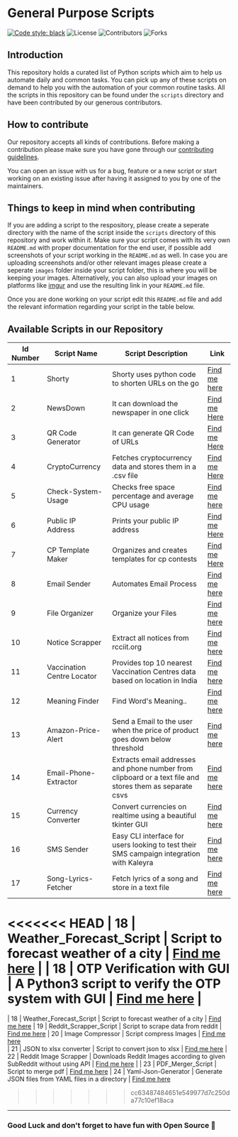 # General Purpose Scripts

[![Code style: black](https://img.shields.io/badge/code%20style-black-000000.svg?style=plasitc)](https://github.com/psf/black)
![License](https://img.shields.io/github/license/GDSC-RCCIIT/General-Purpose-Scripts?color=blue&style=plasitc)
![Contributors](https://img.shields.io/github/contributors/GDSC-RCCIIT/General-Purpose-Scripts?color=darkgreen&style=plasitc)
![Forks](https://img.shields.io/github/forks/GDSC-RCCIIT/General-Purpose-Scripts?color=purple&style=plasitc)

## Introduction

This repository holds a curated list of Python scripts which aim to help us automate daily and common tasks. You can pick up any of these scripts on demand to help you with the automation of your common routine tasks. All the scripts in this repository can be found under the `scripts` directory and have been contributed by our generous contributors.

## How to contribute

Our repository accepts all kinds of contributions. Before making a contribution please make sure you have gone through our [contributing guidelines](https://github.com/GDSC-RCCIIT/General-Purpose-Scripts/blob/main/.github/CONTRIBUTING.md).

You can open an issue with us for a bug, feature or a new script or start working on an existing issue after having it assigned to you by one of the maintainers.

## Things to keep in mind when contributing

If you are adding a script to the respository, please create a seperate directory with the name of the script inside the `scripts` directory of this repository and work within it. Make sure your script comes with its very own `README.md` with proper documentation for the end user, if possible add screenshots of your script working in the `README.md` as well. In case you are uploading screenshots and/or other relevant images please create a seperate `images` folder inside your script folder, this is where you will be keeping your images. Alternatively, you can also upload your images on platforms like [imgur](https://imgur.com/) and use the resulting link in your `README.md` file.

Once you are done working on your script edit this `README.md` file and add the relevant information regarding your script in the table below.

## Available Scripts in our Repository

| Id Number | Script Name                | Script Description                                                                                       | Link                                                                                                                |
| --------- | -------------------------- | -------------------------------------------------------------------------------------------------------- | ------------------------------------------------------------------------------------------------------------------- |
| 1         | Shorty                     | Shorty uses python code to shorten URLs on the go                                                        | [Find me here](https://github.com/GDSC-RCCIIT/General-Purpose-Scripts/tree/main/scripts/Shorty)                     |
| 2         | NewsDown                   | It can download the newspaper in one click                                                               | [Find me Here](https://github.com/GDSC-RCCIIT/General-Purpose-Scripts/tree/main/scripts/NewsDown)                   |
| 3         | QR Code Generator          | It can generate QR Code of URLs                                                                          | [Find me Here](https://github.com/GDSC-RCCIIT/General-Purpose-Scripts/tree/main/scripts/QR%20Code%20Generator)      |
| 4         | CryptoCurrency             | Fetches cryptocurrency data and stores them in a .csv file                                               | [Find me Here](https://github.com/GDSC-RCCIIT/General-Purpose-Scripts/tree/main/scripts/CryptoCurrency)             |
| 5         | Check-System-Usage         | Checks free space percentage and average CPU usage                                                       | [Find me here](https://github.com/GDSC-RCCIIT/General-Purpose-Scripts/tree/main/scripts/Check-System-Usage)         |
| 6         | Public IP Address          | Prints your public IP address                                                                            | [Find me Here](https://github.com/GDSC-RCCIIT/General-Purpose-Scripts/tree/main/scripts/Public%20IP%20Address)  |
| 7         | CP Template Maker          | Organizes and creates templates for cp contests                                                          | [Find me Here](https://github.com/GDSC-RCCIIT/General-Purpose-Scripts/tree/main/scripts/CpTemplate)                 |
| 8         | Email Sender               | Automates Email Process                                                                                  | [Find me here](https://github.com/GDSC-RCCIIT/General-Purpose-Scripts/tree/main/scripts/Email-Sender)               |
| 9         | File Organizer             | Organize your Files                                                                                      | [Find me here](https://github.com/GDSC-RCCIIT/General-Purpose-Scripts/tree/main/scripts/File%20Organizer)           |
| 10        | Notice Scrapper            | Extract all notices from rcciit.org                                                                      | [Find me here](https://github.com/GDSC-RCCIIT/General-Purpose-Scripts/tree/main/scripts/NoticeScrapper)             |
| 11        | Vaccination Centre Locator | Provides top 10 nearest Vaccination Centres data based on location in India                              | [Find me here](https://github.com/GDSC-RCCIIT/General-Purpose-Scripts/tree/main/scripts/Vaccination-Centre-Locator) |
| 12        | Meaning Finder             | Find Word's Meaning..                                                                                    | [Find me here](https://github.com/GDSC-RCCIIT/General-Purpose-Scripts/tree/main/scripts/Meaning%20Finder)           |
| 13        | Amazon-Price-Alert         | Send a Email to the user when the price of product goes down below threshold                             | [Find me here](https://github.com/GDSC-RCCIIT/General-Purpose-Scripts/tree/main/scripts/amazon-price-alert)         |
| 14        | Email-Phone-Extractor      | Extracts email addresses and phone number from clipboard or a text file and stores them as separate csvs | [Find me here](https://github.com/GDSC-RCCIIT/General-Purpose-Scripts/tree/main/scripts/email_phone_extractor)      |
| 15        | Currency Converter         | Convert currencies on realtime using a beautiful tkinter GUI                                             | [Find me here](https://github.com/GDSC-RCCIIT/General-Purpose-Scripts/tree/main/scripts/Currency-Converter)         |
| 16        | SMS Sender         | Easy CLI interface for users looking to test their SMS campaign integration with Kaleyra                                             | [Find me here](https://github.com/GDSC-RCCIIT/General-Purpose-Scripts/tree/main/scripts/SMS%20Sender)         |
| 17        | Song-Lyrics-Fetcher        | Fetch lyrics of a song and store in a text file                                                          | [Find me here](https://github.com/GDSC-RCCIIT/General-Purpose-Scripts/tree/main/scripts/Song-Lyrics-Fetcher)        |
<<<<<<< HEAD
| 18        | Weather_Forecast_Script        | Script to forecast weather of a city                                                          | [Find me here](https://github.com/GDSC-RCCIIT/General-Purpose-Scripts/tree/main/scripts/weather_forecast)        |
| 18        | OTP Verification with GUI       | A Python3 script to verify the OTP system with GUI                                                          | [Find me here](https://github.com/GDSC-RCCIIT/General-Purpose-Scripts/tree/main/scripts/OTP%20Verification)        |
=======
| 18        | Weather_Forecast_Script        | Script to forecast weather of a city                                                          | [Find me here](https://github.com/GDSC-RCCIIT/General-Purpose-Scripts/tree/main/scripts/weather_forecast) 
| 19        | Reddit_Scrapper_Script        | Script to scrape data from reddit |             [Find me here](https://github.com/GDSC-RCCIIT/General-Purpose-Scripts/tree/main/scripts/redditScrapper)
| 20        | Image Compressor        | Script compress Images |             [Find me here](https://github.com/GDSC-RCCIIT/General-Purpose-Scripts/tree/main/scripts/SMS%20Sender)  
| 21        | JSON to xlsx converter        | Script to convert json to xlsx |             [Find me here](https://github.com/GDSC-RCCIIT/General-Purpose-Scripts/tree/main/scripts/Json-xlsx)
| 22        | Reddit Image Scrapper      | Downloads Reddit Images according to given SubReddit without using API                                   | [Find me here](https://github.com/GDSC-RCCIIT/General-Purpose-Scripts/tree/main/scripts/Reddit-Image-Scrapper)      |
| 23        | PDF_Merger_Script        | Script to merge pdf |             [Find me here](https://github.com/GDSC-RCCIIT/General-Purpose-Scripts/tree/main/scripts/pdf_merger)
| 24       | Yaml-Json-Generator       | Generate JSON files from YAML files in a directory |             [Find me here](https://github.com/GDSC-RCCIIT/General-Purpose-Scripts/tree/main/scripts/Yaml-Json-Generator) 
>>>>>>> cc63487484651e549977d7c250da77c10ef18aca
---

### Good Luck and don't forget to have fun with Open Source 🚀
